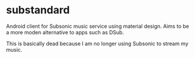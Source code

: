 # substandard
Android client for Subsonic music service using material design. Aims to be a more moden alternative to apps such as DSub.

This is basically dead because I am no longer using Subsonic to stream my music.
